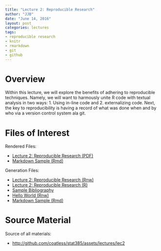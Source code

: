```yaml
---
title: "Lecture 2: Reproducible Research"
author: "JJB"
date: "June 14, 2016"
layout: post
categories: lectures
tags: 
- reproducible research
- knitr
- rmarkdown
- git
- github
---
```


# Overview

Within this lecture, we will explore the benefits of adhering to reproducible techniques. Namely, we will want to harmously unite R code with textual analysis in two ways: 1. Using in-line code and 2. externalizing code. Next, the key to reproducibility is having a record of what was done when and by who via a version control system ala git. 

# Files of Interest 

Rendered Files:

* [Lecture 2: Reproducible Research (PDF)](/assets/lectures/lec2/lec2_reproducible_research.pdf)
* [Markdown Sample (Rmd)](/assets/lectures/lec2/demo_teaching.html)

Generation Files:

* [Lecture 2: Reproducible Research (Rnw)](/assets/lectures/lec2/lec2_reproducible_research.Rnw)
* [Lecture 2: Reproducible Research (R)](/assets/lectures/lec2/r_lec2_reproducible_research.R)
* [Sample Bibliography](/assets/lectures/lec2/mybib.bib)
* [Hello World (Rnw)](/assets/lectures/lec2/test/helloworld.Rnw)
* [Markdown Sample (Rmd)](/assets/lectures/lec2/demo_teaching.Rmd)

# Source Material

Source of all materials: 

* <http://github.com/coatless/stat385/assets/lectures/lec2>

